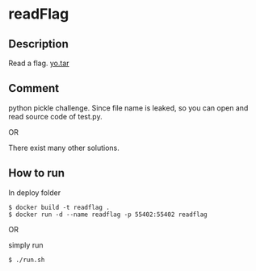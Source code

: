 # readFlag

## Description
Read a flag.
[yo.tar](./prob/yo.tar)

## Comment
python pickle challenge.
Since file name is leaked, so you can open and read source code of test.py.

OR

There exist many other solutions.

## How to run

In deploy folder
```
$ docker build -t readflag .
$ docker run -d --name readflag -p 55402:55402 readflag
```

OR

simply run
```
$ ./run.sh
```

